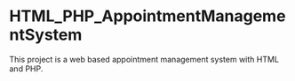 HTML_PHP_AppointmentManagementSystem
====================================

This project is a web based appointment management system with HTML and PHP.
